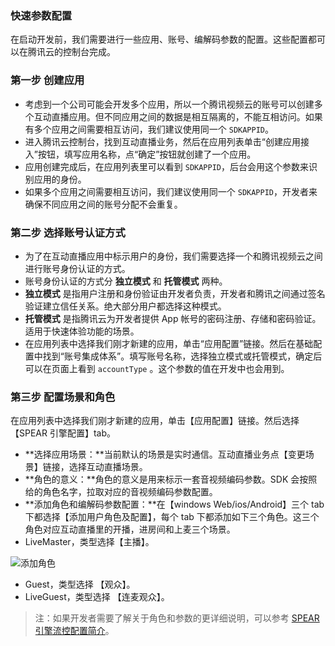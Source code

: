 ### 快速参数配置

在启动开发前，我们需要进行一些应用、账号、编解码参数的配置。这些配置都可以在腾讯云的控制台完成。

### 第一步 创建应用

- 考虑到一个公司可能会开发多个应用，所以一个腾讯视频云的账号可以创建多个互动直播应用。但不同应用之间的数据是相互隔离的，不能互相访问。如果有多个应用之间需要相互访问，我们建议使用同一个 `SDKAPPID`。
- 进入腾讯云控制台，找到互动直播业务，然后在应用列表单击“创建应用接入”按钮，填写应用名称，点“确定”按钮就创建了一个应用。
- 应用创建完成后，在应用列表里可以看到 `SDKAPPID`，后台会用这个参数来识别应用的身份。
- 如果多个应用之间需要相互访问，我们建议使用同一个 `SDKAPPID`，开发者来确保不同应用之间的账号分配不会重复。

### 第二步 选择账号认证方式

- 为了在互动直播应用中标示用户的身份，我们需要选择一个和腾讯视频云之间进行账号身份认证的方式。
- 账号身份认证的方式分 **独立模式** 和 **托管模式** 两种。
 - **独立模式** 是指用户注册和身份验证由开发者负责，开发者和腾讯之间通过签名验证建立信任关系。绝大部分用户都选择这种模式。
 - **托管模式** 是指腾讯云为开发者提供 App 帐号的密码注册、存储和密码验证。适用于快速体验功能的场景。<br/>
- 在应用列表中选择我们刚才新建的应用，单击“应用配置”链接。然后在基础配置中找到“账号集成体系”。填写账号名称，选择独立模式或托管模式，确定后可以在页面上看到 `accountType` 。这个参数的值在开发中也会用到。

### 第三步 配置场景和角色

在应用列表中选择我们刚才新建的应用，单击【应用配置】链接。然后选择【SPEAR 引擎配置】tab。    

- **选择应用场景：**当前默认的场景是实时通信。互动直播业务点【变更场景】链接，选择互动直播场景。
- **角色的意义：**角色的意义是用来标示一套音视频编码参数。SDK 会按照给的角色名字，拉取对应的音视频编码参数配置。
- **添加角色和编解码参数配置：**在【windows Web/ios/Android】三个 tab 下都选择【添加用户角色及配置】，每个 tab 下都添加如下三个角色。这三个角色对应互动直播里的开播，进房间和上麦三个场景。
- LiveMaster，类型选择【主播】。

![添加角色](https://mc.qcloudimg.com/static/img/f3baf920bc8938dbf16dc5465f0a2253/jiaose.jpg)

- Guest，类型选择 【观众】。
- LiveGuest，类型选择 【连麦观众】。

> 注：如果开发者需要了解关于角色和参数的更详细说明，可以参考 [SPEAR 引擎流控配置简介](https://github.com/zhaoyang21cn/suixinbo_doc/blob/master/SPEARConfig.md)。
